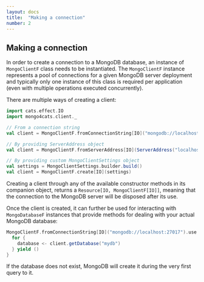 ```yaml
---
layout: docs
title:  "Making a connection"
number: 2
---
```


## Making a connection

In order to create a connection to a MongoDB database, an instance of `MongoClientF` class needs to be instantiated. 
The `MongoClientF` instance represents a pool of connections for a given MongoDB server deployment and typically
only one instance of this class is required per application (even with multiple operations executed concurrently).

There are multiple ways of creating a client:

```scala
import cats.effect.IO
import mongo4cats.client._

// From a connection string
val client = MongoClientF.fromConnectionString[IO]("mongodb://localhost:27017")

// By providing ServerAddress object
val client = MongoClientF.fromServerAddress[IO](ServerAddress("localhost", 27017))

// By providing custom MongoClientSettings object
val settings = MongoClientSettings.builder.build()
val client = MongoClientF.create[IO](settings)
```

Creating a client through any of the available constructor methods in its companion object, returns a `Resource[IO, MongoClientF[IO]]`, meaning that the connection to the MongoDB server will be disposed after its use.

Once the client is created, it can further be used for interacting with `MongoDatabaseF` instances that provide methods for dealing with your actual MongoDB database:

```scala
MongoClientF.fromConnectionString[IO]("mongodb://localhost:27017").use { client =>
  for {
    database <- client.getDatabase("mydb")
  } yield ()
}
```

If the database does not exist, MongoDB will create it during the very first query to it.